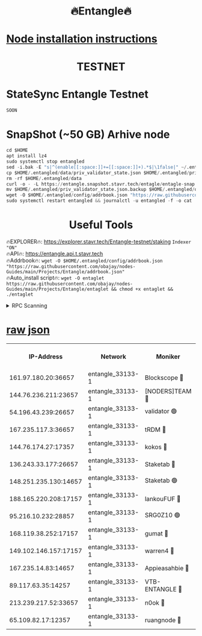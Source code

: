 <h1 align="center"> 🔥Entangle🔥</h1>

[Node installation instructions](https://github.com/obajay/nodes-Guides/tree/main/Projects/Entangle)
=

<h1 align="center"> TESTNET</h1>

# StateSync Entangle Testnet
```python
SOON
```
# SnapShot (~50 GB) Arhive node
```python
cd $HOME
apt install lz4
sudo systemctl stop entangled
sed -i.bak -E "s|^(enable[[:space:]]+=[[:space:]]+).*$|\1false|" ~/.entangled/config/config.toml
cp $HOME/.entangled/data/priv_validator_state.json $HOME/.entangled/priv_validator_state.json.backup
rm -rf $HOME/.entangled/data
curl -o - -L https://entangle.snapshot.stavr.tech/entagle/entagle-snap.tar.lz4 | lz4 -c -d - | tar -x -C $HOME/.entangled --strip-components 2
mv $HOME/.entangled/priv_validator_state.json.backup $HOME/.entangled/data/priv_validator_state.json
wget -O $HOME/.entangled/config/addrbook.json "https://raw.githubusercontent.com/obajay/nodes-Guides/main/Projects/Entangle/addrbook.json"
sudo systemctl restart entangled && journalctl -u entangled -f -o cat
```
 <h1 align="center"> Useful Tools</h1>
 
🔥EXPLORER🔥: https://explorer.stavr.tech/Entangle-testnet/staking        `Indexer "ON"` \
🔥API🔥:      https://entangle.api.t.stavr.tech \
🔥Addrbook🔥: ```wget -O $HOME/.entangled/config/addrbook.json "https://raw.githubusercontent.com/obajay/nodes-Guides/main/Projects/Entangle/addrbook.json"``` \
🔥Auto_install script🔥:  `wget -O entaglet https://raw.githubusercontent.com/obajay/nodes-Guides/main/Projects/Entangle/entaglet && chmod +x entaglet && ./entaglet`


<details>
<summary>RPC Scanning</summary>

<h2 align="center"> We scan nodes in real time every 4 hours. And we provide the final result of RPC endpoints.
We cannot influence the operation of these nodes in any way. </h2>


```python
If Voting Power is higher than 0 --> then the Node is a validator of the network and may be subject to attack and be a potential threat to the chain.
```
```python
We marked such validators with a red symbol
```

</details>

[raw json](https://rpc-check.entangt.stavr.tech/entangt/rpc-entangt-result.json)
=


<table><tr><th>IP-Address</th><th>Network</th><th>Moniker</th><th>Latest Block Height</th><th>Earliest Block Height</th><th>Catching Up</th><th>Tx Index</th><th>Voting Power</th><th>Scan Time</th></tr><tr><td>161.97.180.20:36657</td><td>entangle_33133-1</td><td>Blockscope 🔴</td><td>1365703</td><td>1</td><td>False</td><td>off</td><td>259586473635098</td><td>2023-12-28T08:31:39.665269941UTC</td></tr><tr><td>144.76.236.211:23657</td><td>entangle_33133-1</td><td>[NODERS]TEAM 🔴</td><td>1365705</td><td>1</td><td>False</td><td>off</td><td>47049700500000000</td><td>2023-12-28T08:31:52.184713704UTC</td></tr><tr><td>54.196.43.239:26657</td><td>entangle_33133-1</td><td>validator 🟢</td><td>1365707</td><td>1</td><td>False</td><td>on</td><td>0</td><td>2023-12-28T08:31:58.521087442UTC</td></tr><tr><td>167.235.117.3:36657</td><td>entangle_33133-1</td><td>tRDM 🔴</td><td>1365707</td><td>1</td><td>False</td><td>on</td><td>59819660338000</td><td>2023-12-28T08:32:01.149539575UTC</td></tr><tr><td>144.76.174.27:17357</td><td>entangle_33133-1</td><td>kokos 🔴</td><td>1365705</td><td>145001</td><td>False</td><td>on</td><td>89890100000000</td><td>2023-12-28T08:31:49.065169110UTC</td></tr><tr><td>136.243.33.177:26657</td><td>entangle_33133-1</td><td>Staketab 🔴</td><td>1365706</td><td>660001</td><td>False</td><td>on</td><td>73180514827080</td><td>2023-12-28T08:31:54.457938886UTC</td></tr><tr><td>148.251.235.130:14657</td><td>entangle_33133-1</td><td>Staketab 🟢</td><td>1365703</td><td>660801</td><td>False</td><td>on</td><td>0</td><td>2023-12-28T08:31:39.385166603UTC</td></tr><tr><td>188.165.220.208:17157</td><td>entangle_33133-1</td><td>lankouFUF 🔴</td><td>1365704</td><td>725001</td><td>False</td><td>on</td><td>180899900000002</td><td>2023-12-28T08:31:44.669060447UTC</td></tr><tr><td>95.216.10.232:28857</td><td>entangle_33133-1</td><td>SRG0Z10 🟢</td><td>1365703</td><td>842001</td><td>False</td><td>off</td><td>0</td><td>2023-12-28T08:31:37.077801958UTC</td></tr><tr><td>168.119.38.252:17157</td><td>entangle_33133-1</td><td>gumat 🔴</td><td>1365704</td><td>962001</td><td>False</td><td>on</td><td>314013548351851</td><td>2023-12-28T08:31:44.366280694UTC</td></tr><tr><td>149.102.146.157:17157</td><td>entangle_33133-1</td><td>warren4 🔴</td><td>1365705</td><td>1054001</td><td>False</td><td>on</td><td>286531178365442</td><td>2023-12-28T08:31:51.956717141UTC</td></tr><tr><td>167.235.14.83:14657</td><td>entangle_33133-1</td><td>Appieasahbie 🔴</td><td>1365707</td><td>1076001</td><td>False</td><td>on</td><td>44568809900999996</td><td>2023-12-28T08:31:58.859138960UTC</td></tr><tr><td>89.117.63.35:14257</td><td>entangle_33133-1</td><td>VTB-ENTANGLE 🔴</td><td>1365705</td><td>1162001</td><td>False</td><td>off</td><td>115826514071325</td><td>2023-12-28T08:31:49.483827454UTC</td></tr><tr><td>213.239.217.52:33657</td><td>entangle_33133-1</td><td>n0ok 🔴</td><td>1365706</td><td>1265706</td><td>False</td><td>off</td><td>46574292273662988</td><td>2023-12-28T08:31:57.176773711UTC</td></tr><tr><td>65.109.82.17:12357</td><td>entangle_33133-1</td><td>ruangnode 🔴</td><td>1365703</td><td>1312001</td><td>False</td><td>off</td><td>262501785360543</td><td>2023-12-28T08:31:40.003800898UTC</td></tr></table>
